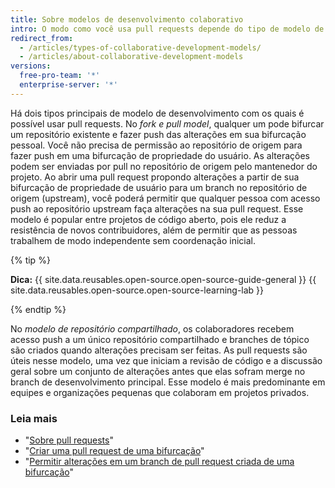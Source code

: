 ```yaml
---
title: Sobre modelos de desenvolvimento colaborativo
intro: O modo como você usa pull requests depende do tipo de modelo de desenvolvimento usado no projeto.
redirect_from:
  - /articles/types-of-collaborative-development-models/
  - /articles/about-collaborative-development-models
versions:
  free-pro-team: '*'
  enterprise-server: '*'
---
```


Há dois tipos principais de modelo de desenvolvimento com os quais é possível usar pull requests. No *fork e pull model*, qualquer um pode bifurcar um repositório existente e fazer push das alterações em sua bifurcação pessoal. Você não precisa de permissão ao repositório de origem para fazer push em uma bifurcação de propriedade do usuário. As alterações podem ser enviadas por pull no repositório de origem pelo mantenedor do projeto. Ao abrir uma pull request propondo alterações a partir de sua bifurcação de propriedade de usuário para um branch no repositório de origem (upstream), você poderá permitir que qualquer pessoa com acesso push ao repositório upstream faça alterações na sua pull request.  Esse modelo é popular entre projetos de código aberto, pois ele reduz a resistência de novos contribuidores, além de permitir que as pessoas trabalhem de modo independente sem coordenação inicial.

{% tip %}

**Dica:** {{ site.data.reusables.open-source.open-source-guide-general }} {{ site.data.reusables.open-source.open-source-learning-lab }}

{% endtip %}

No *modelo de repositório compartilhado*, os colaboradores recebem acesso push a um único repositório compartilhado e branches de tópico são criados quando alterações precisam ser feitas. As pull requests são úteis nesse modelo, uma vez que iniciam a revisão de código e a discussão geral sobre um conjunto de alterações antes que elas sofram merge no branch de desenvolvimento principal. Esse modelo é mais predominante em equipes e organizações pequenas que colaboram em projetos privados.

### Leia mais

- "[Sobre pull requests](/articles/about-pull-requests)"
- "[Criar uma pull request de uma bifurcação](/articles/creating-a-pull-request-from-a-fork)"
- "[Permitir alterações em um branch de pull request criada de uma bifurcação](/articles/allowing-changes-to-a-pull-request-branch-created-from-a-fork)"
